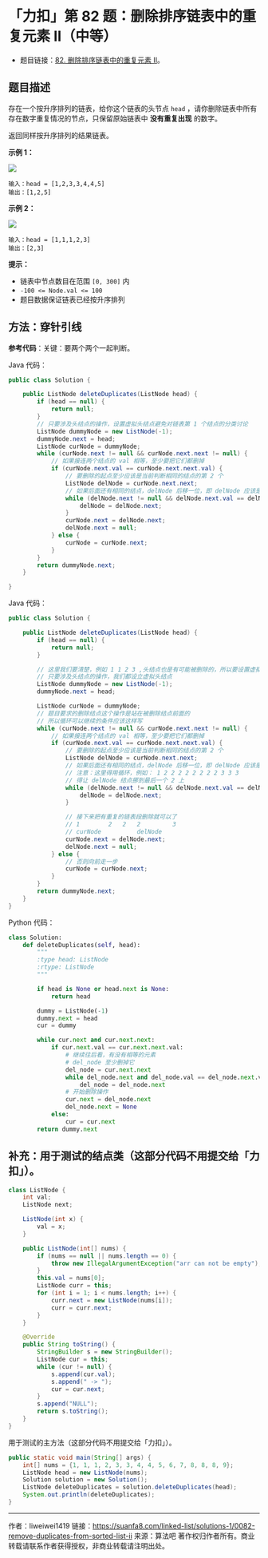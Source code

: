 # 「力扣」第 82 题：删除排序链表中的重复元素 II（中等）

- 题目链接：[82. 删除排序链表中的重复元素 II](https://leetcode-cn.com/problems/remove-duplicates-from-sorted-list-ii/)。

## 题目描述

存在一个按升序排列的链表，给你这个链表的头节点 `head` ，请你删除链表中所有存在数字重复情况的节点，只保留原始链表中 **没有重复出现** 的数字。

返回同样按升序排列的结果链表。

**示例 1：**

![](https://suanfa8-1252206550.cos.ap-shanghai.myqcloud.com/202301250008099.jpeg)

```
输入：head = [1,2,3,3,4,4,5]
输出：[1,2,5]
```

**示例 2：**

![](https://suanfa8-1252206550.cos.ap-shanghai.myqcloud.com/202301250008111.jpeg)

```
输入：head = [1,1,1,2,3]
输出：[2,3]
```

**提示：**

- 链表中节点数目在范围 `[0, 300]` 内
- `-100 <= Node.val <= 100`
- 题目数据保证链表已经按升序排列

## 方法：穿针引线

**参考代码**：关键：要两个两个一起判断。

Java 代码：
```java
public class Solution {

    public ListNode deleteDuplicates(ListNode head) {
        if (head == null) {
            return null;
        }
        // 只要涉及头结点的操作，设置虚拟头结点避免对链表第 1 个结点的分类讨论
        ListNode dummyNode = new ListNode(-1);
        dummyNode.next = head;
        ListNode curNode = dummyNode;
        while (curNode.next != null && curNode.next.next != null) {
            // 如果接连两个结点的 val 相等，至少要把它们都删掉
            if (curNode.next.val == curNode.next.next.val) {
                // 要删除的起点至少应该是当前判断相同的结点的第 2 个
                ListNode delNode = curNode.next.next;
                // 如果后面还有相同的结点，delNode 后移一位，即 delNode 应该是指向相同的结点的最后一个
                while (delNode.next != null && delNode.next.val == delNode.val) {
                    delNode = delNode.next;
                }
                curNode.next = delNode.next;
                delNode.next = null;
            } else {
                curNode = curNode.next;
            }
        }
        return dummyNode.next;
    }

}

````
Java 代码：
```java
public class Solution {

    public ListNode deleteDuplicates(ListNode head) {
        if (head == null) {
            return null;
        }

        // 这里我们要清楚，例如 1 1 2 3 ,头结点也是有可能被删除的，所以要设置虚拟头结点
        // 只要涉及头结点的操作，我们都设立虚拟头结点
        ListNode dummyNode = new ListNode(-1);
        dummyNode.next = head;

        ListNode curNode = dummyNode;
        // 题目要求的删除结点这个操作是站在被删除结点前面的
        // 所以循环可以继续的条件应该这样写
        while (curNode.next != null && curNode.next.next != null) {
            // 如果接连两个结点的 val 相等，至少要把它们都删掉
            if (curNode.next.val == curNode.next.next.val) {
                // 要删除的起点至少应该是当前判断相同的结点的第 2 个
                ListNode delNode = curNode.next.next;
                // 如果后面还有相同的结点，delNode 后移一位，即 delNode 应该是指向相同的结点的最后一个
                // 注意：这里得用循环，例如： 1 2 2 2 2 2 2 2 2 3 3 3
                // 得让 delNode 结点挪到最后一个 2 上
                while (delNode.next != null && delNode.next.val == delNode.val) {
                    delNode = delNode.next;
                }

                // 接下来把有重复的链表段删除就可以了
                // 1        2   2   2         3
                // curNode          delNode
                curNode.next = delNode.next;
                delNode.next = null;
            } else {
                // 否则向前走一步
                curNode = curNode.next;
            }
        }
        return dummyNode.next;
    }
}
````

Python 代码：
```python
class Solution:
    def deleteDuplicates(self, head):
        """
        :type head: ListNode
        :rtype: ListNode
        """

        if head is None or head.next is None:
            return head

        dummy = ListNode(-1)
        dummy.next = head
        cur = dummy

        while cur.next and cur.next.next:
            if cur.next.val == cur.next.next.val:
                # 继续往后看，有没有相等的元素
                # del_node 至少删掉它
                del_node = cur.next.next
                while del_node.next and del_node.val == del_node.next.val:
                    del_node = del_node.next
                # 开始删除操作
                cur.next = del_node.next
                del_node.next = None
            else:
                cur = cur.next
        return dummy.next

````
## 补充：用于测试的结点类（这部分代码不用提交给「力扣」）。

```java
class ListNode {
    int val;
    ListNode next;

    ListNode(int x) {
        val = x;
    }

    public ListNode(int[] nums) {
        if (nums == null || nums.length == 0) {
            throw new IllegalArgumentException("arr can not be empty");
        }
        this.val = nums[0];
        ListNode curr = this;
        for (int i = 1; i < nums.length; i++) {
            curr.next = new ListNode(nums[i]);
            curr = curr.next;
        }
    }

    @Override
    public String toString() {
        StringBuilder s = new StringBuilder();
        ListNode cur = this;
        while (cur != null) {
            s.append(cur.val);
            s.append(" -> ");
            cur = cur.next;
        }
        s.append("NULL");
        return s.toString();
    }
}
````

用于测试的主方法（这部分代码不用提交给「力扣」）。

```java
public static void main(String[] args) {
    int[] nums = {1, 1, 1, 2, 3, 3, 4, 4, 5, 6, 7, 8, 8, 8, 9};
    ListNode head = new ListNode(nums);
    Solution solution = new Solution();
    ListNode deleteDuplicates = solution.deleteDuplicates(head);
    System.out.println(deleteDuplicates);
}
```



---

作者：liweiwei1419
链接：https://suanfa8.com/linked-list/solutions-1/0082-remove-duplicates-from-sorted-list-ii
来源：算法吧
著作权归作者所有。商业转载请联系作者获得授权，非商业转载请注明出处。